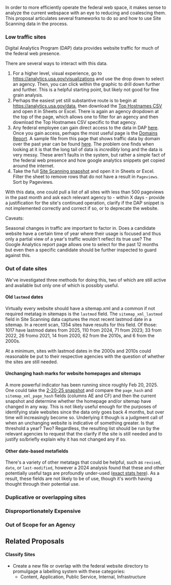In order to more efficiently operate the federal web space, it makes sense to analyze the current webspace with an eye to reducing and coalescing them.  This proposal articulates several frameworks to do so and how to use Site Scanning data in the process.  

### Low traffic sites

Digital Analytics Program (DAP) data provides website traffic for much of the federal web presence.

There are several ways to interact with this data.  

1) For a higher level, visual experience, go to https://analytics.usa.gov/visualizations and use the drop down to select an agency.  Then, you can click within the graphic to drill down further and further.  This is a helpful starting point, but likely not good for fine grain analysis.
2) Perhaps the easiest yet still substantive route is to begin at https://analytics.usa.gov/data, then download the [Top Hostnames CSV](https://analytics.usa.gov/data/live/top-100000-domains-30-days.csv) and open it in Sheets or Excel.  There is again an agency dropdown at the top of the page, which allows one to filter for an agency and then download the Top Hostnames CSV specific to that agency.  
3) Any federal employee can gain direct access to the data in DAP [here](https://digital.gov/guides/dap/get-started-with-dap#step-1-register-as-a-dap-user).  Once you gain access, perhaps the most useful page is the [Domains Report](https://analytics.google.com/analytics/web/#/p393249053/reports/explorer?params=_u..nav%3Dmaui&ruid=19233ACB-2A11-4B0A-9D71-E45EBCE91AA3&collectionId=5935400244&r=6668527931).  A sample file from this page that shows traffic data by domain over the past year can be found [here](https://github.com/GSA/site-scanning-documentation/blob/main/about/project-management/datasets/Domains_Report-DAP-1-Year-6-5-25.csv).  The problem one finds when looking at it is that the long tail of data is _incredibly_ long and the data is very messy.  These aren't faults in the system, but rather a simple fact of the federal web presence and how google analytics snippets get copied around the internet.
4) Take the full [Site Scanning snapshot](https://api.gsa.gov/technology/site-scanning/data/site-scanning-latest.csv) and open it in Sheets or Excel.  Filter the sheet to remove rows that do not have a result in `Pageviews`.  Sort by Pageviews.

With this data, one could pull a list of all sites with less than 500 pageviews in the past month and ask each relevant agency to - within X days - provide a justification for the site's continued operation, clarify if the DAP snippet is not implemented correctly and correct if so, or to deprecate the website.  


Caveats:  

Seasonal changes in traffic are important to factor in.  Does a candidate website have a certain time of year where their usage is focused and thus only a partial view of a year's traffic wouldn't reflect its true use?  The Google Analytics report page allows one to select for the past 12 months but even then a specific candidate should be further inspected to guard against this.   




### Out of date sites 

We've investigated three methods for doing this, two of which are still active and available but only one of which is possibly useful.  

#### Old `lastmod` dates

Virtually every website should have a sitemap.xml and a common if not required metatag in sitemaps is the `lastmod` field.  The `sitemap_xml_lastmod` field in Site Scanning data captures the most recent lastmod date in a sitemap.  In a recent scan, 1354 sites have results for this field.  Of those: 1017 have lastmod dates from 2025, 110 from 2024, 71 from 2023; 33 from 2022, 26 fromo 2021, 14 from 2020, 62 from the 2010s, and 6 from the 2000s. 

At a minimum, sites with lastmod dates in the 2000s and 2010s could reasonable be put to their respective agencies with the question of whether the sites are still needed.  

#### Unchanging hash marks for website homepages and sitemaps

A more powerful indicator has been running since roughly Feb 20, 2025.  One could take the [2-20-25 snapshot](https://api.gsa.gov/technology/site-scanning/data/archive/csv/weekly-snapshot-2025-02-20T12:01:58.490Z.csv) and compare the `page_hash` and `sitemap_xml_page_hash` fields (columns AE and CF) and then the current snapshot and determine whether the homepage and/or sitemap have changed in any way.  This is not likely useful enough for the purposes of identifying stale websites since the data only goes back 4 months, but over time will increasingly become so.  Underlying it though is a judgment call of when an unchanging website is indicative of something greater.  Is that threshold a year?  Two?  Regardless, the resulting list should be run by the relevant agencies to request that the clarify if the site is still needed and to justify so/briefly explain why it has not changed any if so.  

#### Other date-based metafields

There's a variety of other metatags that could be helpful, such as `revised`, `date`, or `last-modified`, however a 2024 analysis found that these and other potentially useful tags are profoundly under-used ([exact stats here](https://github.com/GSA/site-scanning/issues/869#issuecomment-2009879132)). As a result, these fields are not likely to be of use, though it's worth having thought through their potential use.  


### Duplicative or overlapping sites 



### Disproportionately Expensive 


### Out of Scope for an Agency



## Related Proposals 

#### Classify Sites 
- Create a new file or overlap with the federal website directory to promulgage a labelling system with these categories:
  - Content, Application, Public Service, Internal, Infrastructure


